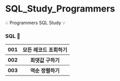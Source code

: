# SQL_Study_Programmers
💡 Programmers SQL Study 💡


### SQL 🌟
<table>
    <tr>
        <th>001 </th>
        <th>모든 레코드 조회하기</th>
    </tr>
        <tr>
        <th>002 </th>
        <th>최댓값 구하기</th>
    </tr>
        <tr>
        <th>003 </th>
        <th>역순 정렬하기</th>
    </tr>
</table>

